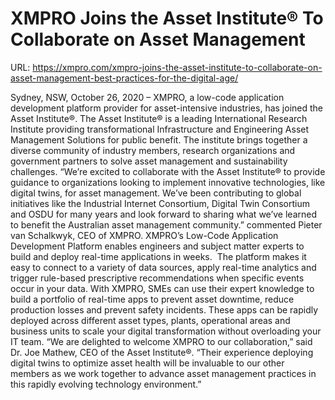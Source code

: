 # XMPRO Joins the Asset Institute® To Collaborate on Asset Management

URL: https://xmpro.com/xmpro-joins-the-asset-institute-to-collaborate-on-asset-management-best-practices-for-the-digital-age/

Sydney, NSW, October 26, 2020 – XMPRO, a low-code application development platform provider for asset-intensive industries, has joined the Asset Institute®.
The Asset Institute® is a leading International Research Institute providing transformational Infrastructure and Engineering Asset Management Solutions for public benefit. The institute brings together a diverse community of industry members, research organizations and government partners to solve asset management and sustainability challenges.
“We’re excited to collaborate with the Asset Institute® to provide guidance to organizations looking to implement innovative technologies, like digital twins, for asset management. We’ve been contributing to global initiatives like the Industrial Internet Consortium, Digital Twin Consortium and OSDU for many years and look forward to sharing what we’ve learned to benefit the Australian asset management community.” commented Pieter van Schalkwyk, CEO of XMPRO.
XMPRO’s Low-Code Application Development Platform enables engineers and subject matter experts to build and deploy real-time applications in weeks.  The platform makes it easy to connect to a variety of data sources, apply real-time analytics and trigger rule-based prescriptive recommendations when specific events occur in your data.
With XMPRO, SMEs can use their expert knowledge to build a portfolio of real-time apps to prevent asset downtime, reduce production losses and prevent safety incidents. These apps can be rapidly deployed across different asset types, plants, operational areas and business units to scale your digital transformation without overloading your IT team.
“We are delighted to welcome XMPRO to our collaboration,” said Dr. Joe Mathew, CEO of the Asset Institute®. “Their experience deploying digital twins to optimize asset health will be invaluable to our other members as we work together to advance asset management practices in this rapidly evolving technology environment.”